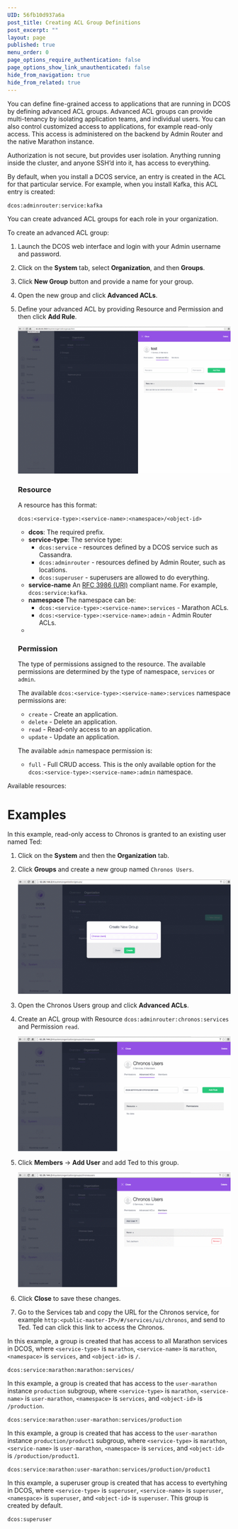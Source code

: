 ```yaml
---
UID: 56fb10d937a6a
post_title: Creating ACL Group Definitions
post_excerpt: ""
layout: page
published: true
menu_order: 0
page_options_require_authentication: false
page_options_show_link_unauthenticated: false
hide_from_navigation: true
hide_from_related: true
---
```

You can define fine-grained access to applications that are running in DCOS by defining advanced ACL groups. Advanced ACL groups can provide multi-tenancy by isolating application teams, and individual users. You can also control customized access to applications, for example read-only access. This access is administered on the backend by Admin Router and the native Marathon instance.

Authorization is not secure, but provides user isolation. Anything running inside the cluster, and anyone SSH’d into it, has access to everything.

By default, when you install a DCOS service, an entry is created in the ACL for that particular service. For example, when you install Kafka, this ACL entry is created:

    dcos:adminrouter:service:kafka
    

You can create advanced ACL groups for each role in your organization. 

To create an advanced ACL group:

1.  Launch the DCOS web interface and login with your Admin username and password.

2.  Click on the **System** tab, select **Organization**, and then **Groups**.

3.  Click **New Group** button and provide a name for your group.

4.  Open the new group and click **Advanced ACLs**.

5.  Define your advanced ACL by providing Resource and Permission and then click **Add Rule**.

    ![alt text](/assets/auth-enable-advanced-acl.gif)
    
    ### Resource 
    A resource has this format: 
    
        dcos:<service-type>:<service-name>:<namespace>/<object-id>
    
    *   **dcos**: The required prefix.
    *   **service-type**: The service type: 
        *   `dcos:service` - resources defined by a DCOS service such as Cassandra. 
        *   `dcos:adminrouter` - resources defined by Admin Router, such as locations.
        <!-- For 1.9 *   `dcos:acs` - resources defined by the access control service. -->
        *   `dcos:superuser` - superusers are allowed to do everything.
    *   **service-name** An [RFC 3986 (URI)][1] compliant name. For example, `dcos:service:kafka`. 
    *   **namespace** The namespace can be: 
        *   `dcos:<service-type>:<service-name>:services` - Marathon ACLs. 
        *   `dcos:<service-type>:<service-name>:admin` - Admin Router ACLs.
    *   **<object-id>** 
    
    ### Permission
    The type of permissions assigned to the resource. The available permissions are determined by the type of namespace, `services` or `admin`.
    
    The available `dcos:<service-type>:<service-name>:services` namespace permissions are:
    
    *   `create` - Create an application. 
    *   `delete` - Delete an application.
    *   `read` - Read-only access to an application. 
    *   `update` - Update an application.
    
    The available `admin` namespace permission is:
    
    *   `full` - Full CRUD access. This is the only available option for the `dcos:<service-type>:<service-name>:admin` namespace. 
    
    
Available resources:



# Examples

In this example, read-only access to Chronos is granted to an existing user named Ted:

1.  Click on the **System** and then the **Organization** tab. 

1.  Click **Groups** and create a new group named `Chronos Users`.

    ![alt text](/assets/auth-enable-chronos-example.gif)
    
1.  Open the Chronos Users group and click **Advanced ACLs**. 

1.  Create an ACL group with Resource `dcos:adminrouter:chronos:services` and Permission `read`.

    ![alt text](/assets/auth-enable-chronos-example2.gif)
    
1.  Click **Members** -> **Add User** and add Ted to this group. 

    ![alt text](/assets/auth-enable-chronos-example3.gif)
    
1.  Click **Close** to save these changes.
    
1.  Go to the Services tab and copy the URL for the Chronos service, for example `http:<public-master-IP>/#/services/ui/chronos`, and send to Ted. Ted can click this link to access the Chronos. 


In this example, a group is created that has access to all Marathon services in DCOS, where `<service-type>` is `marathon`, `<service-name>` is `marathon`, `<namespace>` is `services`, and `<object-id>` is `/`.

    dcos:service:marathon:marathon:services/

In this example, a group is created that has access to the `user-marathon` instance `production` subgroup, where `<service-type>` is `marathon`, `<service-name>` is `user-marathon`, `<namespace>` is `services`, and `<object-id>` is `/production`.

    dcos:service:marathon:user-marathon:services/production

In this example, a group is created that has access to the `user-marathon` instance `production/product1` subgroup, where `<service-type>` is `marathon`, `<service-name>` is `user-marathon`, `<namespace>` is `services`, and `<object-id>` is `/production/product1`.

    dcos:service:marathon:user-marathon:services/production/product1

In this example, a superuser group is created that has access to evertyhing in DCOS, where `<service-type>` is `superuser`, `<service-name>` is `superuser`, `<namespace>` is `superuser`, and `<object-id>` is `superuser`. This group is created by default.

    dcos:superuser

 [1]: https://www.ietf.org/rfc/rfc3986.txt